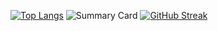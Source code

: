[![Top Langs](https://github-readme-stats.vercel.app/api/top-langs/?username=Ranxin2023&layout=compact&langs_count=10&cache_seconds=1)](https://github.com/anuraghazra/github-readme-stats)
![Summary Card](https://github-profile-summary-cards.vercel.app/api/cards/profile-details?username=Ranxin2023&theme=default)
[![GitHub Streak](https://streak-stats.demolab.com?user=Ranxin2023&theme=default)](https://git.io/streak-stats)
